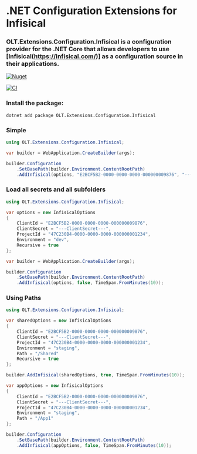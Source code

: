 # .NET Configuration Extensions for Infisical 

### OLT.Extensions.Configuration.Infisical is a configuration provider for the .NET Core that allows developers to use [Infisical(https://infisical.com/)] as a configuration source in their applications.

[![Nuget](https://img.shields.io/nuget/v/OLT.Extensions.Configuration.Infisical)](https://www.nuget.org/packages/OLT.Extensions.Configuration.Infisical)

[![CI](https://github.com/OuterlimitsTech/olt-dotnet-configuration-infisical/actions/workflows/build.yml/badge.svg)](https://github.com/OuterlimitsTech/olt-dotnet-configuration-infisical/actions/workflows/build.yml) 

### Install the package:

```shell
dotnet add package OLT.Extensions.Configuration.Infisical
```

### Simple

```csharp
using OLT.Extensions.Configuration.Infisical;

var builder = WebApplication.CreateBuilder(args);

builder.Configuration
    .SetBasePath(builder.Environment.ContentRootPath)
    .AddInfisical(options, "E2BCF5B2-0000-0000-0000-000000009876", "---ClientSecret---", "47C230B4-0000-0000-0000-000000001234", "prod", false, TimeSpan.FromMinutes(10));

```


### Load all secrets and all subfolders

```csharp
using OLT.Extensions.Configuration.Infisical;

var options = new InfisicalOptions
{
    ClientId = "E2BCF5B2-0000-0000-0000-000000009876",
    ClientSecret = "---ClientSecret---",
    ProjectId = "47C230B4-0000-0000-0000-000000001234",
    Environment = "dev",
    Recursive = true
};

var builder = WebApplication.CreateBuilder(args);

builder.Configuration
    .SetBasePath(builder.Environment.ContentRootPath)
    .AddInfisical(options, false, TimeSpan.FromMinutes(10));

```

### Using Paths

```csharp
using OLT.Extensions.Configuration.Infisical;

var sharedOptions = new InfisicalOptions
{
    ClientId = "E2BCF5B2-0000-0000-0000-000000009876",
    ClientSecret = "---ClientSecret---",
    ProjectId = "47C230B4-0000-0000-0000-000000001234",
    Environment = "staging",
    Path = "/Shared"
    Recursive = true
};

builder.AddInfisical(sharedOptions, true, TimeSpan.FromMinutes(10));

var appOptions = new InfisicalOptions
{
    ClientId = "E2BCF5B2-0000-0000-0000-000000009876",
    ClientSecret = "---ClientSecret---",
    ProjectId = "47C230B4-0000-0000-0000-000000001234",
    Environment = "staging",
    Path = "/App1"
};

builder.Configuration
    .SetBasePath(builder.Environment.ContentRootPath)
    .AddInfisical(appOptions, false, TimeSpan.FromMinutes(10));

```
